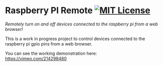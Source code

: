 # Raspberry PI Remote [![MIT License](https://img.shields.io/github/license/paolobarbolini/raspberrypi-remote.svg?maxAge=86400)](LICENSE)
_Remotely turn on and off devices connected to the raspberry pi from a web browser!_

This is a work in progress project to control devices connected to the raspberry pi gpio pins from a web browser.

You can see the working demonstration here: https://vimeo.com/214298480
